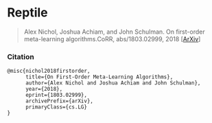 # Reptile

> Alex Nichol, Joshua Achiam, and John Schulman. On first-order meta-learning algorithms.CoRR, abs/1803.02999, 2018 [[ArXiv](https://arxiv.org/abs/1803.02999)]

### Citation

```
@misc{nichol2018firstorder,
      title={On First-Order Meta-Learning Algorithms}, 
      author={Alex Nichol and Joshua Achiam and John Schulman},
      year={2018},
      eprint={1803.02999},
      archivePrefix={arXiv},
      primaryClass={cs.LG}
}
```
